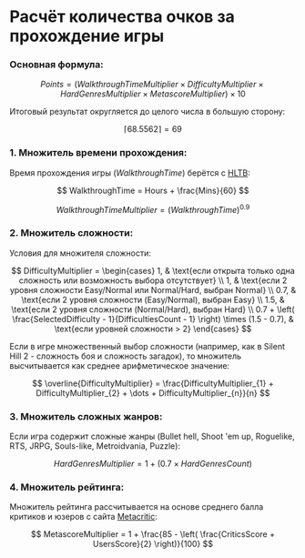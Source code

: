 # Расчёт количества очков за прохождение игры

### Основная формула:

$$
Points = \left( WalkthroughTimeMultiplier \times DifficultyMultiplier \times HardGenresMultiplier \times MetascoreMultiplier \right) \times 10
$$

Итоговый результат округляется до целого числа в большую сторону:

$$
\lceil 68.5562 \rceil = 69
$$

### 1. Множитель времени прохождения:

Время прохождения игры (${WalkthroughTime}$) берётся с [HLTB](https://howlongtobeat.com/):

$$
WalkthroughTime = Hours + \frac{Mins}{60}
$$
  
$$
WalkthroughTimeMultiplier = \left( WalkthroughTime \right)^{0.9}
$$

### 2. Множитель сложности:

Условия для множителя сложности:

$$
DifficultyMultiplier =
\begin{cases}
1, & \text{если открыта только одна сложность или возможность выбора отсутствует} \\
1, & \text{если 2 уровня сложности Easy/Normal или Normal/Hard, выбран Normal} \\
0.7, & \text{если 2 уровня сложности (Easy/Normal), выбран Easy} \\
1.5, & \text{если 2 уровня сложности (Normal/Hard), выбран Hard} \\
0.7 + \left( \frac{SelectedDifficulty - 1}{DifficultiesCount - 1} \right) \times (1.5 - 0.7), & \text{если уровней сложности > 2}
\end{cases}
$$

Если в игре множественный выбор сложности (например, как в Silent Hill 2 - сложность боя и сложность загадок), то множитель высчитывается как среднее арифметическое значение:

$$
\overline{DifficultyMultiplier} = \frac{DifficultyMultiplier_{1} + DifficultyMultiplier_{2} + \dots + DifficultyMultiplier_{n}}{n}
$$

### 3. Множитель сложных жанров:

Если игра содержит сложные жанры (Bullet hell, Shoot 'em up, Roguelike, RTS, JRPG, Souls-like, Metroidvania, Puzzle):

$$
HardGenresMultiplier = 1 + \left( 0.7 \times HardGenresCount \right)
$$

### 4. Множитель рейтинга:

Множитель рейтинга рассчитывается на основе среднего балла критиков и юзеров с сайта [Metacritic](https://metacritic.com/games):

$$
MetascoreMultiplier = 1 + \frac{85 - \left( \frac{CriticsScore + UsersScore}{2} \right)}{100}
$$
